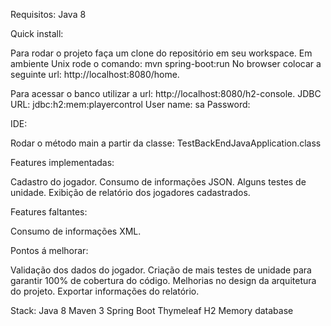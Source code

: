 Requisitos:
Java 8

Quick install:

Para rodar o projeto faça um clone do repositório em seu workspace.
Em ambiente Unix rode o comando:
mvn spring-boot:run
No browser colocar a seguinte url: http://localhost:8080/home.

Para acessar o banco utilizar a url: http://localhost:8080/h2-console.
JDBC URL: jdbc:h2:mem:playercontrol
User name: sa
Password:

IDE:

Rodar o método main a partir da classe: TestBackEndJavaApplication.class


Features implementadas:

Cadastro do jogador.
Consumo de informações JSON.
Alguns testes de unidade.
Exibição de relatório dos jogadores cadastrados.

Features faltantes:

Consumo de informações XML.

Pontos á melhorar:

Validação dos dados do jogador.
Criação de mais testes de unidade para garantir 100% de cobertura do código.
Melhorias no design da arquitetura do projeto.
Exportar informações do relatório.

Stack:
Java 8
Maven 3
Spring Boot
Thymeleaf
H2 Memory database
